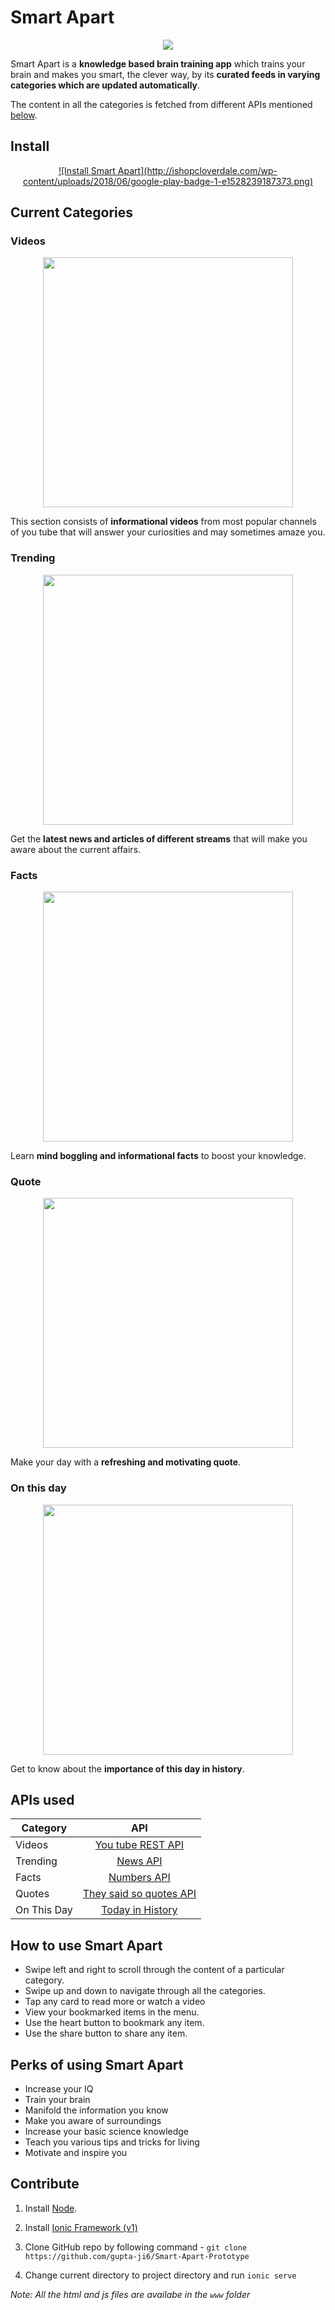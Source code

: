 # Smart Apart 
<p align="center"><img src="https://drive.google.com/uc?id=1adAZPERYdybmTrN4DYOu9ZZWP_H5P_g0" ></p>

Smart Apart is a **knowledge based brain training app** which trains your brain and makes you smart, the clever way, by its **curated feeds in varying categories which are updated automatically**.

The content in all the categories is fetched from different APIs mentioned [below](https://github.com/gupta-ji6/Smart-Apart-Prototype#apis-used).

## Install
<p align="center"><a href="https://play.google.com/store/apps/details?id=com.smartapart.technetium&hl=en">![Install Smart Apart](http://ishopcloverdale.com/wp-content/uploads/2018/06/google-play-badge-1-e1528239187373.png)</a></p>

## Current Categories

### Videos
<p align="center"><img src="https://drive.google.com/uc?id=1nSFFmmu9ZjcX1Ve3LfWosGMnTQ74VtXh" height="400"/><br></p>

This section consists of **informational videos** from most popular channels of you tube that will answer your curiosities and may sometimes amaze you.

### Trending
<p align="center"><img src="https://drive.google.com/uc?id=1NWPC80Mdsq64rPAQonIEMiagCK3-erXD" height=400px><br></p>

Get the **latest news and articles of different streams** that will make you aware about the current affairs.

### Facts
<p align="center"><img src="https://drive.google.com/uc?id=1RirFU4qrWSi6ehx7DmR9OYM3yVG1VVlv" height=400px><br></p>

Learn **mind boggling and informational facts** to boost your knowledge.

### Quote
<p align="center"><img src="https://drive.google.com/uc?id=1YSx_q04QTXMwJISIVZW5WEO6RgOg_XaM" height=400px><br></p>

Make your day with a **refreshing and motivating quote**.

### On this day
<p align="center"><img src="https://drive.google.com/uc?id=1GPJLlTL4zaP1EqXc6zAope6E1vc38olh" height=400px><br></p>

Get to know about the **importance of this day in history**.

## APIs used

| Category        | API           |
| ------------- |:-------------:|
| Videos     | [You tube REST API](https://developers.google.com/youtube/v3/)|
| Trending     | [News API](https://newsapi.org/)      |
| Facts | [Numbers API](http://numbersapi.com/)   |
| Quotes      | [They said so quotes API](https://quotes.rest/)|
| On This Day     | [Today in History](http://history.muffinlabs.com/)      |

## How to use Smart Apart

* Swipe left and right to scroll through the content of a particular category.
* Swipe up and down to navigate through all the categories.
* Tap any card to read more or watch a video 
* View your bookmarked items in the menu.
* Use the heart button to bookmark any item.
* Use the share button to share any item.

## Perks of using Smart Apart
* Increase your IQ
* Train your brain
* Manifold the information you know
* Make you aware of surroundings
* Increase your basic science knowledge
* Teach you various tips and tricks for living 
* Motivate and inspire you

## Contribute

1. Install [Node](https://nodejs.org/en/download/).

2. Install [Ionic Framework (v1)](https://ionicframework.com/docs/v1/guide/installation.html)

3. Clone GitHub repo by following command -
`git clone https://github.com/gupta-ji6/Smart-Apart-Prototype`

4. Change current directory to project directory and run
`ionic serve`

*Note: All the html and js files are availabe in the `www` folder*
